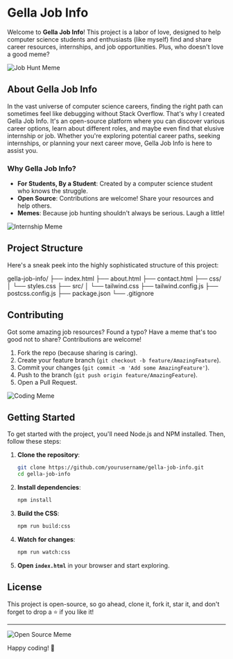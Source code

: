 # Gella Job Info

Welcome to **Gella Job Info**! This project is a labor of love, designed to help computer science students and enthusiasts (like myself) find and share career resources, internships, and job opportunities. Plus, who doesn't love a good meme?

![Job Hunt Meme](https://pbs.twimg.com/media/FqI3bhBaQAAy1FC.jpg:large)

## About Gella Job Info

In the vast universe of computer science careers, finding the right path can sometimes feel like debugging without Stack Overflow. That's why I created Gella Job Info. It's an open-source platform where you can discover various career options, learn about different roles, and maybe even find that elusive internship or job. Whether you're exploring potential career paths, seeking internships, or planning your next career move, Gella Job Info is here to assist you.

### Why Gella Job Info?

- **For Students, By a Student**: Created by a computer science student who knows the struggle.
- **Open Source**: Contributions are welcome! Share your resources and help others.
- **Memes**: Because job hunting shouldn't always be serious. Laugh a little!

![Internship Meme](https://media.giphy.com/media/l0HlNaQ6gWfllcjDO/giphy.gif)

## Project Structure

Here's a sneak peek into the highly sophisticated structure of this project:

gella-job-info/
├── index.html
├── about.html
├── contact.html
├── css/
│   └── styles.css
├── src/
│   └── tailwind.css
├── tailwind.config.js
├── postcss.config.js
├── package.json
└── .gitignore


## Contributing

Got some amazing job resources? Found a typo? Have a meme that's too good not to share? Contributions are welcome!

1. Fork the repo (because sharing is caring).
2. Create your feature branch (`git checkout -b feature/AmazingFeature`).
3. Commit your changes (`git commit -m 'Add some AmazingFeature'`).
4. Push to the branch (`git push origin feature/AmazingFeature`).
5. Open a Pull Request.

![Coding Meme](https://media.giphy.com/media/ZVik7pBtu9dNS/giphy.gif)

## Getting Started

To get started with the project, you'll need Node.js and NPM installed. Then, follow these steps:

1. **Clone the repository**:

    ```bash
    git clone https://github.com/yourusername/gella-job-info.git
    cd gella-job-info
    ```

2. **Install dependencies**:

    ```bash
    npm install
    ```

3. **Build the CSS**:

    ```bash
    npm run build:css
    ```

4. **Watch for changes**:

    ```bash
    npm run watch:css
    ```

5. **Open `index.html`** in your browser and start exploring.

## License

This project is open-source, so go ahead, clone it, fork it, star it, and don't forget to drop a ⭐ if you like it!

---

![Open Source Meme](https://external-preview.redd.it/tsfBgr1ujHXD2S7C3mLGMveWM5NETvk5qy8IqQ-9EP8.png?auto=webp&s=59853ba0ee06379a39498a703b0b9aaafcbd875b)

Happy coding! 🚀

